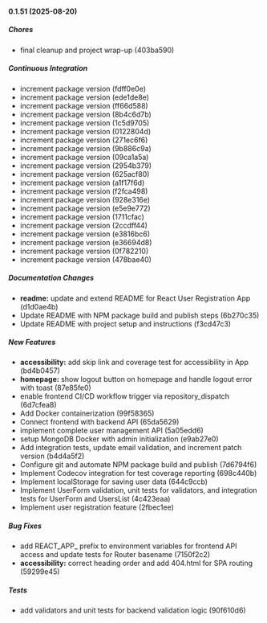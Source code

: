 #### 0.1.51 (2025-08-20)

##### Chores

*  final cleanup and project wrap-up (403ba590)

##### Continuous Integration

*  increment package version (fdff0e0e)
*  increment package version (ede1de8e)
*  increment package version (ff66d588)
*  increment package version (8b4c6d7b)
*  increment package version (1c5d9705)
*  increment package version (0122804d)
*  increment package version (271ec6f6)
*  increment package version (9b886c9a)
*  increment package version (09ca1a5a)
*  increment package version (2954b379)
*  increment package version (625acf80)
*  increment package version (a1f17f6d)
*  increment package version (f2fca498)
*  increment package version (928e316e)
*  increment package version (e5e9e772)
*  increment package version (1711cfac)
*  increment package version (2ccdff44)
*  increment package version (e3816bc6)
*  increment package version (e36694d8)
*  increment package version (0f782210)
*  increment package version (478bae40)

##### Documentation Changes

* **readme:**  update and extend README for React User Registration App (d1d0ae4b)
*  Update README with NPM package build and publish steps (6b270c35)
*  Update README with project setup and instructions (f3cd47c3)

##### New Features

* **accessibility:**  add skip link and coverage test for accessibility in App (bd4b0457)
* **homepage:**  show logout button on homepage and handle logout error with toast (87e85fe0)
*  enable frontend CI/CD workflow trigger via repository_dispatch (6d7cfea8)
*  Add Docker containerization (99f58365)
*  Connect frontend with backend API (65da5629)
*  implement complete user management API (5a05edd6)
*  setup MongoDB Docker with admin initialization (e9ab27e0)
*  Add integration tests, update email validation, and increment patch version (b4d4a5f2)
*  Configure git and automate NPM package build and publish (7d6794f6)
*  Implement Codecov integration for test coverage reporting (698c440b)
*  Implement localStorage for saving user data (644c9ccb)
*  Implement UserForm validation, unit tests for validators, and integration tests for UserForm and UsersList (4c423eaa)
*  Implement user registration feature (2fbec1ee)

##### Bug Fixes

*  add REACT_APP_ prefix to environment variables for frontend API access and update tests for Router basename (7150f2c2)
* **accessibility:**  correct heading order and add 404.html for SPA routing (59299e45)

##### Tests

*  add validators and unit tests for backend validation logic (90f610d6)

